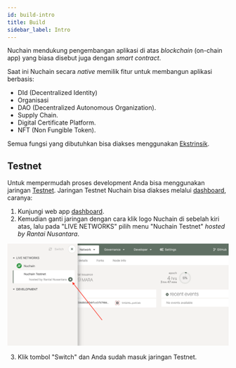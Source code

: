```yaml
---
id: build-intro
title: Build
sidebar_label: Intro
---
```


Nuchain mendukung pengembangan aplikasi di atas _blockchain_ (on-chain app) yang biasa disebut juga
dengan _smart contract_.

Saat ini Nuchain secara _native_ memilik fitur untuk membangun aplikasi berbasis:

- DId (Decentralized Identity)
- Organisasi
- DAO (Decentralized Autonomous Organization).
- Supply Chain.
- Digital Certificate Platform.
- NFT (Non Fungible Token).

Semua fungsi yang dibutuhkan bisa diakses menggunakan [Ekstrinsik](../learn/learn-extrinsic.md).

## Testnet

Untuk mempermudah proses development Anda bisa menggunakan jaringan
[Testnet](../general/glossary.md#testnet). Jaringan Testnet Nuchain bisa diakses melalui
[dashboard](https://dashboard.nuchain.network), caranya:

1. Kunjungi web app [dashboard](https://dashboard.nuchain.network).
2. Kemudian ganti jaringan dengan cara klik logo Nuchain di sebelah kiri atas, lalu pada "LIVE
   NETWORKS" pilih menu "Nuchain Testnet" _hosted by Rantai Nusantara_.

![How to change Nuchain Testnet](/img/change-network-testnet.png)

3. Klik tombol "Switch" dan Anda sudah masuk jaringan Testnet.
